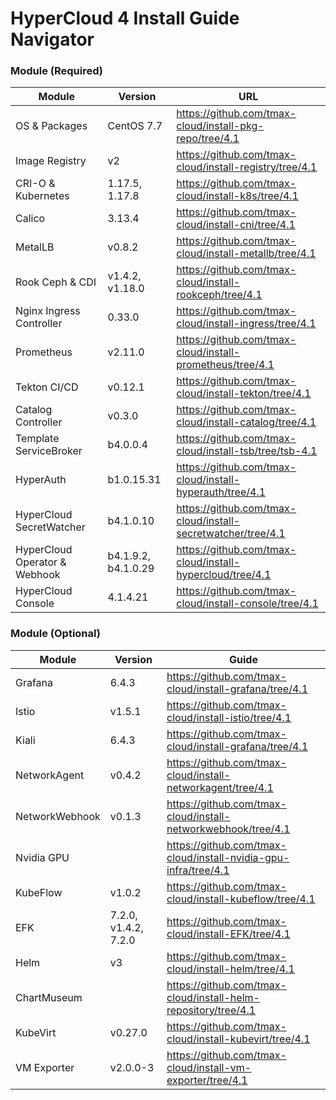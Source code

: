 
# HyperCloud 4 Install Guide Navigator

### Module (Required)
| Module | Version | URL |
| ------ | ------ | ------ |
| OS & Packages | CentOS 7.7 | https://github.com/tmax-cloud/install-pkg-repo/tree/4.1 |
| Image Registry | v2 | https://github.com/tmax-cloud/install-registry/tree/4.1 |
| CRI-O & Kubernetes | 1.17.5, 1.17.8  | https://github.com/tmax-cloud/install-k8s/tree/4.1 |
| Calico | 3.13.4 | https://github.com/tmax-cloud/install-cni/tree/4.1 |
| MetalLB | v0.8.2 | https://github.com/tmax-cloud/install-metallb/tree/4.1 |
| Rook Ceph & CDI | v1.4.2, v1.18.0 | https://github.com/tmax-cloud/install-rookceph/tree/4.1 |
| Nginx Ingress Controller | 0.33.0 | https://github.com/tmax-cloud/install-ingress/tree/4.1 |
| Prometheus | v2.11.0 | https://github.com/tmax-cloud/install-prometheus/tree/4.1 |
| Tekton CI/CD | v0.12.1 | https://github.com/tmax-cloud/install-tekton/tree/4.1 |
| Catalog Controller | v0.3.0 | https://github.com/tmax-cloud/install-catalog/tree/4.1 |
| Template ServiceBroker | b4.0.0.4 | https://github.com/tmax-cloud/install-tsb/tree/tsb-4.1 |
| HyperAuth | b1.0.15.31 | https://github.com/tmax-cloud/install-hyperauth/tree/4.1 |
| HyperCloud SecretWatcher | b4.1.0.10 | https://github.com/tmax-cloud/install-secretwatcher/tree/4.1 |
| HyperCloud Operator & Webhook | b4.1.9.2, b4.1.0.29 | https://github.com/tmax-cloud/install-hypercloud/tree/4.1 |
| HyperCloud Console | 4.1.4.21 | https://github.com/tmax-cloud/install-console/tree/4.1 |

### Module (Optional)
| Module | Version | Guide |
| ------ | ------ | ------ |
| Grafana | 6.4.3 | https://github.com/tmax-cloud/install-grafana/tree/4.1 |
| Istio | v1.5.1 | https://github.com/tmax-cloud/install-istio/tree/4.1 |
| Kiali | 6.4.3 | https://github.com/tmax-cloud/install-grafana/tree/4.1 |
| NetworkAgent | v0.4.2 | https://github.com/tmax-cloud/install-networkagent/tree/4.1 |
| NetworkWebhook | v0.1.3 | https://github.com/tmax-cloud/install-networkwebhook/tree/4.1 |
| Nvidia GPU | | https://github.com/tmax-cloud/install-nvidia-gpu-infra/tree/4.1 |
| KubeFlow | v1.0.2 | https://github.com/tmax-cloud/install-kubeflow/tree/4.1 |
| EFK | 7.2.0, v1.4.2, 7.2.0 | https://github.com/tmax-cloud/install-EFK/tree/4.1 |
| Helm | v3 | https://github.com/tmax-cloud/install-helm/tree/4.1 |
| ChartMuseum |  | https://github.com/tmax-cloud/install-helm-repository/tree/4.1 |
| KubeVirt | v0.27.0 | https://github.com/tmax-cloud/install-kubevirt/tree/4.1 |
| VM Exporter | v2.0.0-3 | https://github.com/tmax-cloud/install-vm-exporter/tree/4.1 |
